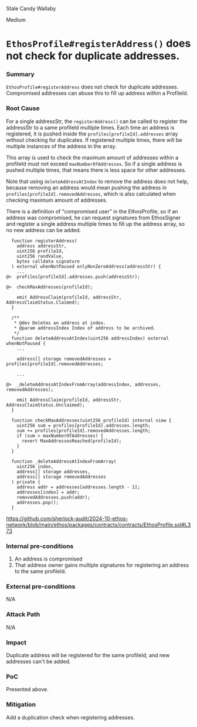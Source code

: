 Stale Candy Wallaby

Medium

# `EthosProfile#registerAddress()` does not check for duplicate addresses.

### Summary

`EthosProfile#registerAddress` does not check for duplicate addresses. Compromised addresses can abuse this to fill up address within a ProfileId.

### Root Cause

For a single addressStr, the `registerAddress()` can be called to register the addressStr to a same profileId multiple times. Each time an address is registered, it is pushed inside the `profiles[profileId].addresses` array without checking for duplicates. If registered multiple times, there will be multiple instances of the address in the array.

This array is used to check the maximum amount of addresses within a profileId must not exceed `maxNumberOfAddresses`. So if a single address is pushed multiple times, that means there is less space for other addresses.

Note that using `deleteAddressAtIndex` to remove the address does not help, because removing an address would mean pushing the address in `profiles[profileId].removedAddresses`, which is also calculated when checking maximum amount of addresses.

There is a definition of "compromised user" in the EthosProfile, so if an address was compromised, he can request signatures from EthosSigner and register a single address multiple times to fill up the address array, so no new address can be added.

```solidity
  function registerAddress(
    address addressStr,
    uint256 profileId,
    uint256 randValue,
    bytes calldata signature
  ) external whenNotPaused onlyNonZeroAddress(addressStr) {
    ...
@>  profiles[profileId].addresses.push(addressStr);

@>  checkMaxAddresses(profileId);

    emit AddressClaim(profileId, addressStr, AddressClaimStatus.Claimed);
  }

  /**
   * @dev Deletes an address at index.
   * @param addressIndex Index of address to be archived.
   */
  function deleteAddressAtIndex(uint256 addressIndex) external whenNotPaused {
    ...

    address[] storage removedAddresses = profiles[profileId].removedAddresses;

    ...

@>  _deleteAddressAtIndexFromArray(addressIndex, addresses, removedAddresses);

    emit AddressClaim(profileId, addressStr, AddressClaimStatus.Unclaimed);
  }

  function checkMaxAddresses(uint256 profileId) internal view {
    uint256 sum = profiles[profileId].addresses.length;
    sum += profiles[profileId].removedAddresses.length;
    if (sum > maxNumberOfAddresses) {
      revert MaxAddressesReached(profileId);
    }
  }

  function _deleteAddressAtIndexFromArray(
    uint256 index,
    address[] storage addresses,
    address[] storage removedAddresses
  ) private {
    address addr = addresses[addresses.length - 1];
    addresses[index] = addr;
    removedAddresses.push(addr);
    addresses.pop();
  }
```

https://github.com/sherlock-audit/2024-10-ethos-network/blob/main/ethos/packages/contracts/contracts/EthosProfile.sol#L373

### Internal pre-conditions

1. An address is compromised
2. That address owner gains multiple signatures for registering an address to the same profileId.

### External pre-conditions

N/A

### Attack Path

N/A

### Impact

Duplicate address will be registered for the same profileId, and new addresses can't be added.

### PoC

Presented above.

### Mitigation

Add a duplication check when registering addresses.